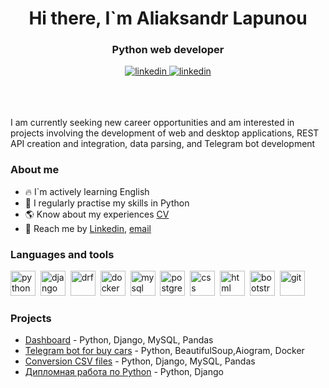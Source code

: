 <div id="header" align="center">
<h1> Hi there, I`m Aliaksandr Lapunou </h1>
<h3> Python web developer</h3>
</div>

<div id = "socials" align="center">
  <a href="https://www.linkedin.com/in/al-lap/">
    <img src="https://img.shields.io/badge/Linkedin-blue?style=for-the-badge&logo=linkedin&logoColor=white" alt="linkedin"/>
  </a>
  <a href="https://t.me/macherevilyne">
    <img src="https://img.shields.io/badge/telegram-blue?style=for-the-badge&logo=telegram&logoColor=white" alt="linkedin"/>
  </a>
</div>
<br><br><br>

I am currently seeking new career opportunities and am interested in projects involving the development of web and desktop applications, REST API creation and integration, data parsing, and Telegram bot development

### About me
- 🔥 I`m actively learning English
- 🐍 I regularly practise my skills in Python
- 🌎 Know about my experiences [CV](https://drive.google.com/file/d/1mln80sdLzSzlYScuU-HDmuGX-yb-YTh1/view?usp=sharing)
- 📧 Reach me by [Linkedin](https://www.linkedin.com/in/al-lap/), [email](mailto:official.lapunou@gmail.com)

### Languages and tools
<img src="https://cdn.jsdelivr.net/gh/devicons/devicon@latest/icons/python/python-original.svg"
title ='python' width='40' height='40'/>&nbsp;
<img src="https://cdn.jsdelivr.net/gh/devicons/devicon@latest/icons/django/django-plain-wordmark.svg"        
title ='django' width='40' height='40'/>&nbsp;
<img src="https://cdn.jsdelivr.net/gh/devicons/devicon@latest/icons/djangorest/djangorest-plain.svg"       
title ='drf' width='40' height='40'/>&nbsp;
<img src="https://cdn.jsdelivr.net/gh/devicons/devicon@latest/icons/docker/docker-original-wordmark.svg"
title ='docker' width='40' height='40'/>&nbsp;
<img src="https://cdn.jsdelivr.net/gh/devicons/devicon@latest/icons/mysql/mysql-original-wordmark.svg"  
title ='mysql' width='40' height='40'/>&nbsp;
<img src="https://cdn.jsdelivr.net/gh/devicons/devicon@latest/icons/postgresql/postgresql-original-wordmark.svg"
title ='postgresql' width='40' height='40'/>&nbsp;
<img src="https://cdn.jsdelivr.net/gh/devicons/devicon@latest/icons/css3/css3-original-wordmark.svg"              
title ='css' width='40' height='40'/>&nbsp;
<img src="https://cdn.jsdelivr.net/gh/devicons/devicon@latest/icons/html5/html5-original-wordmark.svg"              
title ='html' width='40' height='40'/>&nbsp;
<img src="https://cdn.jsdelivr.net/gh/devicons/devicon@latest/icons/bootstrap/bootstrap-original-wordmark.svg"                
title ='bootstrap' width='40' height='40'/>&nbsp;
<img src="https://cdn.jsdelivr.net/gh/devicons/devicon@latest/icons/git/git-original-wordmark.svg"
title ='git' width='40' height='40'/>&nbsp;
          
          
### Projects
- [Dashboard](https://github.com/macherevilyne/MySQLtransition) - Python, Django, MySQL, Pandas
- [Telegram bot for buy cars](https://github.com/macherevilyne/parser_av_by) - Python, BeautifulSoup,Aiogram, Docker
- [Conversion CSV files](https://github.com/macherevilyne/conversion_csv1/tree/master) - Python, Django, MySQL, Pandas
- [Дипломная работа по Python](https://github.com/macherevilyne/kurovaya_new_11.12.22/tree/master) - Python, Django

